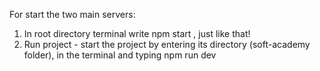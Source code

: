 


For start the two main servers: 
1. In root directory terminal write npm start , just like that!
2. Run project - start the project by entering its directory (soft-academy folder), in the terminal and typing npm run dev
